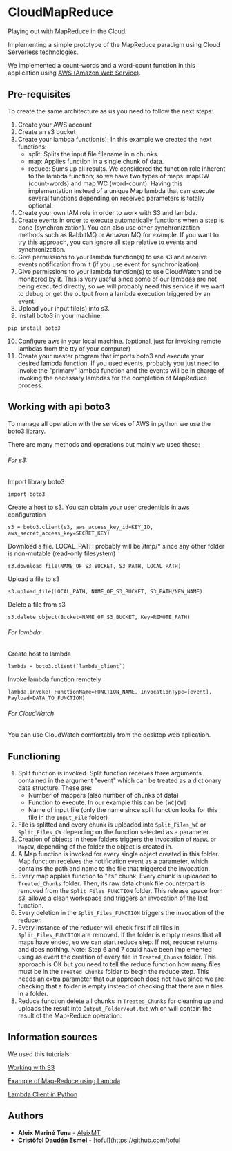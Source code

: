 # CloudMapReduce
Playing out with MapReduce in the Cloud.

Implementing a simple prototype of the MapReduce paradigm using Cloud Serverless technologies.

We implemented a count-words and a word-count function in this application using [AWS (Amazon Web Service)](https://aws.amazon.com/es/).


## Pre-requisites
To create the same architecture as us you need to follow the next steps:

1. Create your AWS account
2. Create an s3 bucket
3. Create your lambda function(s): In this example we created the next functions:
   - split: Splits the input file filename in n chunks.
   - map: Applies function in a single chunk of data.
   - reduce: Sums up all results.
   We considered the function role inherent to the lambda function; so we have two types of maps: mapCW (count-words) and map WC (word-count). Having this implementation instead of a unique Map lambda that can execute several functions depending on received parameters is totally optional.
4. Create your own IAM role in order to work with S3 and lambda.
5. Create events in order to execute automatically functions when a step is done (synchronization). You can also use other synchronization methods such as RabbitMQ or Amazon MQ for example. If you want to try this approach, you can ignore all step relative to events and synchronization.
6. Give permissions to your lambda function(s) to use s3 and receive events notification from it (if you use event for synchronization).
7. Give permissions to your lambda function(s) to use CloudWatch and be monitored by it. This is very useful since some of our lambdas are not being executed directly, so we will probably need this service if we want to debug or get the output from a lambda execution triggered by an event.
8. Upload your input file(s) into s3.
9. Install boto3 in your machine:
```
pip install boto3
```
10. Configure aws in your local machine. (optional, just for invoking remote lambdas from the tty of your computer) 
11. Create your master program that imports boto3 and execute your desired lambda function. If you used events, probably you just need to invoke the "primary" lambda function and the events will be in charge of invoking the necessary lambdas for the completion of MapReduce process.

## Working with api boto3
To manage all operation with the services of AWS in python we use the boto3 library. 

There are many methods and operations but mainly we used these:

###### For s3:

Import library boto3
```
import boto3 
```
Create a host to s3. You can obtain your user credentials in aws configuration
```
s3 = boto3.client(s3, aws_access_key_id=KEY_ID, aws_secret_access_key=SECRET_KEY) 
```
Download a file. LOCAL_PATH probably will be /tmp/* since any other folder is non-mutable (read-only filesystem)
```
s3.download_file(NAME_OF_S3_BUCKET, S3_PATH, LOCAL_PATH)
```
Upload a file to s3
```
s3.upload_file(LOCAL_PATH, NAME_OF_S3_BUCKET, S3_PATH/NEW_NAME) 
```
Delete a file from s3
```
s3.delete_object(Bucket=NAME_OF_S3_BUCKET, Key=REMOTE_PATH) 
```
###### For lambda:

Create host to lambda
```
lambda = boto3.client(`lambda_client`)
```
Invoke lambda function remotely
```
lambda.invoke( FunctionName=FUNCTION_NAME, InvocationType=[event], Payload=DATA_TO_FUNCTION)
```

###### For CloudWatch

You can use CloudWatch comfortably from the desktop web aplication.

## Functioning

1. Split function is invoked. Split function receives three arguments contained in the argument "event" which can be treated as a dictionary data structure. These are: 
   - Number of mappers (also number of chunks of data)
   - Function to execute. In our example this can be `[WC|CW]`
   - Name of input file (only the name since split function looks for this file in the `Input_File` folder)
2. File is splitted and every chunk is uploaded into `Split_Files_WC` or `Split_Files_CW` depending on the function selected as a parameter.
3. Creation of objects in these folders triggers the invocation of `MapWC` or `MapCW`, depending of the folder the object is created in.
4. A Map function is invoked for every single object created in this folder. Map function receives the notification event as a parameter, which contains the path and name to the file that triggered the invocation.
5. Every map applies function to "its" chunk. Every chunk is uploaded to `Treated_Chunks` folder. Then, its raw data chunk file counterpart is removed from the `Split_Files_FUNCTION` folder. This release space from s3, allows a clean workspace and triggers an invocation of the last function.
6. Every deletion in the `Split_Files_FUNCTION` triggers the invocation of the reducer.
7. Every instance of the reducer will check first if all files in `Split_Files_FUNCTION` are removed. If the folder is empty means that all maps have ended, so we can start reduce step. If not, reducer returns and does nothing.
Note: Step 6 and 7 could have been implemented using as event the creation of every file in `Treated_Chunks` folder. This approach is OK but you need to tell the reduce function how many files must be in the `Treated_Chunks` folder to begin the reduce step. This needs an extra parameter that our approach does not have since we are checking that a folder is empty instead of checking that there are n files in a folder.
8. Reduce function delete all chunks in `Treated_Chunks` for cleaning up and uploads the result into `Output_Folder/out.txt` which will contain the result of the Map-Reduce operation.

## Information sources

We used this tutorials:

[Working with S3](https://docs.aws.amazon.com/lambda/latest/dg/with-s3-example.html)

[Example of Map-Reduce using Lambda](https://github.com/awslabs/lambda-refarch-mapreduce)

[Lambda Client in Python](http://blog.cesarcd.com/2017/07/sample-aws-lambda-client-written-in.html)
## Authors

* **Aleix Mariné Tena** - [AleixMT](https://github.com/AleixMT)
* **Cristòfol Daudén Esmel** - [toful](https://github.com/toful